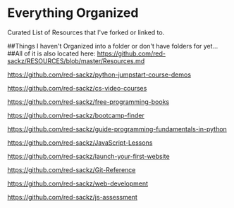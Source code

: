 # Everything Organized

Curated List of Resources that I've forked or linked to.


##Things I haven't Organized into a folder or don't have folders for yet... 
##All of it is also located here: https://github.com/red-sackz/RESOURCES/blob/master/Resources.md

https://github.com/red-sackz/python-jumpstart-course-demos

https://github.com/red-sackz/cs-video-courses

https://github.com/red-sackz/free-programming-books

https://github.com/red-sackz/bootcamp-finder

https://github.com/red-sackz/guide-programming-fundamentals-in-python

https://github.com/red-sackz/JavaScript-Lessons

https://github.com/red-sackz/launch-your-first-website

https://github.com/red-sackz/Git-Reference

https://github.com/red-sackz/web-development

https://github.com/red-sackz/js-assessment
